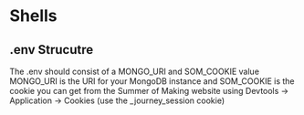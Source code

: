 # Shells
## .env Strucutre
The .env should consist of a MONGO_URI and SOM_COOKIE value
MONGO_URI is the URI for your MongoDB instance and SOM_COOKIE is the cookie you can get from the Summer of Making website using Devtools -> Application -> Cookies (use the _journey_session cookie)